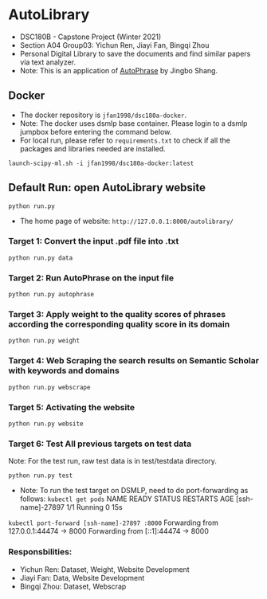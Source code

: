 # AutoLibrary
- DSC180B - Capstone Project (Winter 2021)
- Section A04 Group03: Yichun Ren, Jiayi Fan, Bingqi Zhou
- Personal Digital Library to save the documents and find similar papers via text analyzer.
- Note: This is an application of [AutoPhrase](https://github.com/shangjingbo1226/AutoPhrase) by Jingbo Shang.

## Docker
- The docker repository is `jfan1998/dsc180a-docker`.
- Note: The docker uses dsmlp base container. Please login to a dsmlp jumpbox before entering the command below.
- For local run, please refer to `requirements.txt` to check if all the packages and libraries needed are installed.
```
launch-scipy-ml.sh -i jfan1998/dsc180a-docker:latest
```

## Default Run: open AutoLibrary website
```
python run.py
```
- The home page of website: `http://127.0.0.1:8000/autolibrary/`
### Target 1: Convert the input .pdf file into .txt
```
python run.py data
```
### Target 2: Run AutoPhrase on the input file
```
python run.py autophrase
```
### Target 3: Apply weight to the quality scores of phrases according the corresponding quality score in its domain
```
python run.py weight
```
### Target 4: Web Scraping the search results on Semantic Scholar with keywords and domains
```
python run.py webscrape
```
### Target 5: Activating the website
```
python run.py website
```
### Target 6: Test All previous targets on test data
Note: For the test run, raw test data is in test/testdata directory.
```
python run.py test
```
- Note: To run the test target on DSMLP, need to do port-forwarding as follows:
```kubectl get pods```
NAME          READY   STATUS    RESTARTS   AGE
[ssh-name]-27897   1/1     Running   0          15s

```kubectl port-forward [ssh-name]-27897 :8000```
Forwarding from 127.0.0.1:44474 -> 8000
Forwarding from [::1]:44474 -> 8000

### Responsbilities: 
- Yichun Ren: Dataset, Weight, Website Development
- Jiayi Fan: Data, Website Development
- Bingqi Zhou: Dataset, Webscrap
